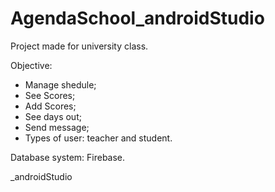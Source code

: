 # AgendaSchool_androidStudio

Project made for university class.

Objective:
- Manage shedule;
- See Scores;
- Add Scores;
- See days out;
- Send message;
- Types of user: teacher and student.

Database system: Firebase.

_androidStudio
